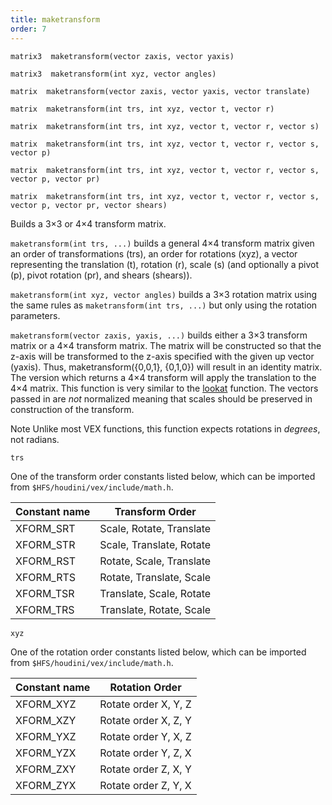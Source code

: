 ```yaml
---
title: maketransform
order: 7
---
```

`matrix3  maketransform(vector zaxis, vector yaxis)`

`matrix3  maketransform(int xyz, vector angles)`

`matrix  maketransform(vector zaxis, vector yaxis, vector translate)`

`matrix  maketransform(int trs, int xyz, vector t, vector r)`

`matrix  maketransform(int trs, int xyz, vector t, vector r, vector s)`

`matrix  maketransform(int trs, int xyz, vector t, vector r, vector s, vector p)`

`matrix  maketransform(int trs, int xyz, vector t, vector r, vector s, vector p, vector pr)`

`matrix  maketransform(int trs, int xyz, vector t, vector r, vector s, vector p, vector pr, vector shears)`

Builds a 3×3 or 4×4 transform matrix.

`maketransform(int trs, ...)` builds a general 4×4 transform matrix
given an order of transformations (trs), an order for rotations
(xyz), a vector representing the translation (t), rotation
(r), scale (s) (and optionally a pivot (p), pivot rotation
(pr), and shears (shears)).

`maketransform(int xyz, vector angles)` builds a 3×3 rotation matrix
using the same rules as `maketransform(int trs, ...)` but only using
the rotation parameters.

`maketransform(vector zaxis, yaxis, ...)` builds either a 3×3 transform
matrix or a 4×4 transform matrix. The matrix will be constructed so that the
z-axis will be transformed to the z-axis specified with the given up vector
(yaxis). Thus, maketransform({0,0,1}, {0,1,0}) will result in an identity
matrix. The version which returns a 4×4 transform will apply the translation
to the 4×4 matrix. This function is very similar to the [lookat](/en/houdini-vex/transforms-and-space/lookat "Computes a rotation matrix or angles to orient the negative z-axis along the vector (to-from) under the transformation.")
function. The vectors passed in are *not* normalized meaning that scales
should be preserved in construction of the transform.

Note
Unlike most VEX functions, this function expects rotations
in *degrees*, not radians.

`trs`

One of the transform order constants listed below, which can be imported from `$HFS/houdini/vex/include/math.h`.

| Constant name | Transform Order |
| --- | --- |
| XFORM_SRT | Scale, Rotate, Translate |
| XFORM_STR | Scale, Translate, Rotate |
| XFORM_RST | Rotate, Scale, Translate |
| XFORM_RTS | Rotate, Translate, Scale |
| XFORM_TSR | Translate, Scale, Rotate |
| XFORM_TRS | Translate, Rotate, Scale |

`xyz`

One of the rotation order constants listed below, which can be imported from `$HFS/houdini/vex/include/math.h`.

| Constant name | Rotation Order |
| --- | --- |
| XFORM_XYZ | Rotate order X, Y, Z |
| XFORM_XZY | Rotate order X, Z, Y |
| XFORM_YXZ | Rotate order Y, X, Z |
| XFORM_YZX | Rotate order Y, Z, X |
| XFORM_ZXY | Rotate order Z, X, Y |
| XFORM_ZYX | Rotate order Z, Y, X |
